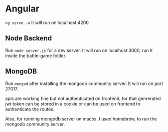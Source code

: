 # Angular

`ng serve -o` It will run on localhost:4200

## Node Backend

Run `node server.js` for a dev server. It will run on localhost:3000, run it inside the battle-game folder.

## MongoDB

Run `mongod` after installing the mongodb community server. It will run on port 27017.

apis are working fine but not authenticated on frontend, for that genrerated jwt token can be stored in a cookie or can be used on frontend to authenticate the routes.

Also, for running mongodb server on macos, I used homebrew, to run the mongodb community server.
